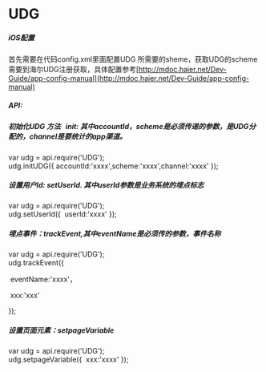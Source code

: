 # UDG

##### iOS配置

首先需要在代码config.xml里面配置UDG 所需要的sheme，获取UDG的scheme需要到海尔UDG注册获取，具体配置参考[http://mdoc.haier.net/Dev-Guide/app-config-manual](http://mdoc.haier.net/Dev-Guide/app-config-manual)



##### API:

##### 初始化UDG 方法    init: 其中accountId，scheme是必须传递的参数，是UDG分配的，channel是要统计的app渠道。

var udg = api.require('UDG');</br>
udg.initUDG({
​    accountId:'xxxx',scheme:'xxxx',channel:'xxxx'
});



##### 设置用户Id: setUserId. 其中userId参数是业务系统的埋点标志

var udg = api.require('UDG');</br>
udg.setUserId({
​    userId:'xxxx'
});

##### 埋点事件：trackEvent,其中eventName是必须传的参数，事件名称

var udg = api.require('UDG');</br>
udg.trackEvent({

​    eventName:'xxxx'，

​    xxx:'xxx'

});

##### 设置页面元素：setpageVariable

var udg = api.require('UDG');</br>
udg.setpageVariable({
​    xxx:'xxxx'
});
